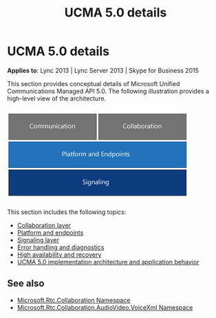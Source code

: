 ﻿---
title: UCMA 5.0 details
TOCTitle: UCMA 5.0 details
ms:assetid: 48ac9f90-00f5-428b-8599-3f6bf8e83edc
ms:mtpsurl: https://msdn.microsoft.com/en-us/library/Dn465974(v=office.16)
ms:contentKeyID: 65239907
ms.date: 07/27/2015
mtps_version: v=office.16
---

# UCMA 5.0 details

**Applies to**: Lync 2013 | Lync Server 2013 | Skype for Business 2015

This section provides conceptual details of Microsoft Unified Communications Managed API 5.0. The following illustration provides a high-level view of the architecture.

![Major components of UCMA 4.0](images/Dn465945.UCMA-Blocks(Office.16).png "Major components of UCMA 4.0")

This section includes the following topics:

- [Collaboration layer](collaboration-layer.md)
- [Platform and endpoints](platform-and-endpoints.md)
- [Signaling layer](signaling-layer.md)
- [Error handling and diagnostics](error-handling-and-diagnostics.md)
- [High availability and recovery](high-availability-and-recovery.md)
- [UCMA 5.0 implementation architecture and application behavior](ucma-5-0-implementation-architecture-and-application-behavior.md)

## See also

- [Microsoft.Rtc.Collaboration Namespace](https://docs.microsoft.com/dotnet/api/microsoft.rtc.collaboration?view=ucma-api-5.0)
- [Microsoft.Rtc.Collaboration.AudioVideo.VoiceXml Namespace](https://docs.microsoft.com/dotnet/api/Microsoft.Rtc.Collaboration.AudioVideo.VoiceXml?view=ucma-voice)